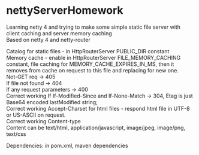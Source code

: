 # nettyServerHomework
Learning netty 4 and trying to make some simple static file server with client caching and server memory caching  
Based on netty 4 and netty-router  

Catalog for static files - in HttpRouterServer PUBLIC_DIR constant  
Memory cache - enable in HttpRouterServer FILE_MEMORY_CACHING constant, file caching for MEMORY_CACHE_EXPIRES_IN_MS, then it removes from cache on request to this file and replacing for new one.  
Not-GET req -> 405   
If file not found -> 404  
If any request parameters -> 400  
Correct working If If-Modified-Since and If-None-Match -> 304, Etag is just Base64 encoded lastModified string;  
Correct working Accept-Charset for html files - respond html file in UTF-8 or US-ASCII on request.  
Correct working Content-type  
Content can be text/html, application/javascript, image/jpeg, image/png, text/css  
  
Dependencies: in pom.xml, maven dependencies  
